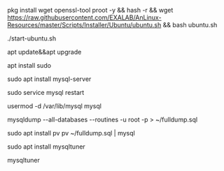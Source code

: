 
pkg install wget openssl-tool proot -y && hash -r && wget https://raw.githubusercontent.com/EXALAB/AnLinux-Resources/master/Scripts/Installer/Ubuntu/ubuntu.sh && bash ubuntu.sh

./start-ubuntu.sh

apt update&&apt upgrade

apt install sudo

sudo apt install mysql-server


sudo service mysql restart

usermod -d /var/lib/mysql mysql

mysqldump --all-databases --routines -u root -p > ~/fulldump.sql

sudo apt install pv
pv ~/fulldump.sql | mysql


sudo apt install mysqltuner

mysqltuner

